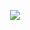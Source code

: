 <p align="center">
  <img src="https://user-images.githubusercontent.com/64472354/147804530-d2182047-7a9a-4b83-bafb-b85885d056aa.png">
</p>
